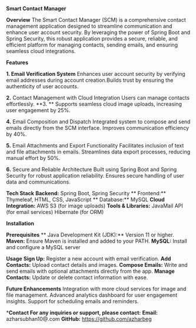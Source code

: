 **Smart Contact Manager**

**Overview**
   The Smart Contact Manager (SCM) is a comprehensive contact management application designed to streamline communication and enhance user account security.
   By leveraging the power of Spring Boot and Spring Security, this robust application provides a secure, reliable, and efficient platform for managing contacts,
   sending emails, and ensuring seamless cloud integrations.

**Features**

**1.  Email Verification System**
        Enhances user account security by verifying email addresses during account creation.Builds trust by ensuring the authenticity of user accounts.

**2.**  Contact Management with Cloud Integration Users can manage contacts effortlessly.
**3. ** Supports seamless cloud image uploads, increasing user engagement by 25%.

**4.**  Email Composition and Dispatch Integrated system to compose and send emails directly from the SCM interface. Improves communication efficiency by 40%.

**5.**  Email Attachments and Export Functionality Facilitates inclusion of text and file attachments in emails. Streamlines data export processes, reducing manual effort by 50%.

**6.**  Secure and Reliable Architecture Built using Spring Boot and Spring Security for robust application reliability. Ensures secure handling of user data and communications.

**Tech Stack**
   **Backend:** Spring Boot, Spring Security 
  ** Frontend:** Thymeleaf, HTML, CSS, JavaScript
  ** Database:** MySQL
  **Cloud Integration:** AWS S3 (for image uploads) 
  **Tools & Libraries:** JavaMail API (for email services) Hibernate (for ORM)

**Installation**

**Prerequisites**
  ** Java Development Kit (JDK):** Version 11 or higher.
   **Maven:** Ensure Maven is installed and added to your PATH. 
   **MySQL:** Install and configure a MySQL server

**Usage**
  **Sign Up:** Register a new account with email verification.
  **Add Contacts:** Upload contact details and images.
  **Compose Emails:** Write and send emails with optional attachments directly from the app.
  **Manage Contacts:** Update or delete contact information with ease.

**Future Enhancements**
  Integration with more cloud services for image and file management.
  Advanced analytics dashboard for user engagement insights.
  Support for scheduling emails and reminders.


***Contact For any inquiries or support, please contact:**
  **Email:** azharsubhan10@.com
  **GitHub:** https://github.com/azharbeg






